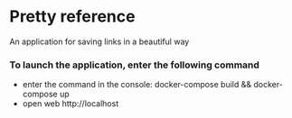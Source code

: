 # Pretty reference

An application for saving links in a beautiful way

### To launch the application,  enter the following command

- enter the command in the console: docker-compose build && docker-compose up
- open web http://localhost
